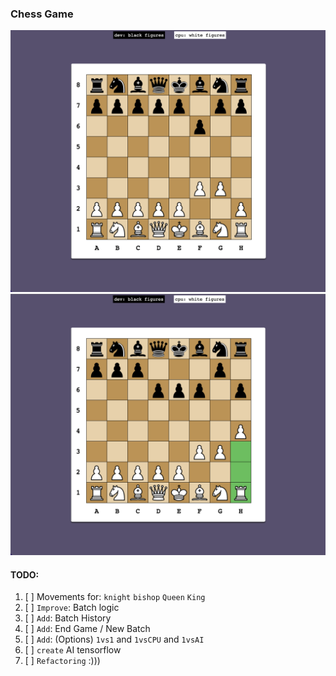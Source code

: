 ### Chess Game

![preview](./assets/preview.png)
![preview2](./assets/preview2.png)

#### TODO:

1. [ ] Movements for: `knight` `bishop` `Queen` `King`
2. [ ] `Improve`: Batch logic
3. [ ] `Add`: Batch History 
4. [ ] `Add`: End Game / New Batch
5. [ ] `Add`: (Options) `1vs1` and `1vsCPU` and `1vsAI`
6. [ ] `create` AI tensorflow
7. [ ] `Refactoring` :)))